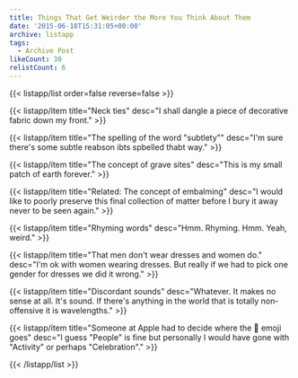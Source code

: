 ```yaml
---
title: Things That Get Weirder the More You Think About Them
date: '2015-06-18T15:31:05+00:00'
archive: listapp
tags: 
  - Archive Post
likeCount: 30
relistCount: 6
---
```



{{< listapp/list order=false reverse=false >}}

   {{< listapp/item title="Neck ties"
      desc="I shall dangle a piece of decorative fabric down my front." >}}

   {{< listapp/item title="The spelling of the word \"subtlety\""
      desc="I'm sure there's some subtle reabson ibts spbelled thabt way." >}}

   {{< listapp/item title="The concept of grave sites"
      desc="This is my small patch of earth forever." >}}

   {{< listapp/item title="Related: The concept of embalming"
      desc="I would like to poorly preserve this final collection of matter before I bury it away never to be seen again." >}}

   {{< listapp/item title="Rhyming words"
      desc="Hmm. Rhyming. Hmm. Yeah, weird." >}}

   {{< listapp/item title="That men don't wear dresses and women do."
      desc="I'm ok with women wearing dresses. But really if we had to pick one gender for dresses we did it wrong." >}}

   {{< listapp/item title="Discordant sounds"
      desc="Whatever. It makes no sense at all. It's sound. If there's anything in the world that is totally non-offensive it is wavelengths." >}}

   {{< listapp/item title="Someone at Apple had to decide where the 💩 emoji goes"
      desc="I guess \"People\" is fine but personally I would have gone with \"Activity\" or perhaps \"Celebration\"." >}}

{{< /listapp/list >}}
